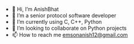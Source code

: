 - 👋 Hi, I’m AnishBhat
- 👀 I’m a senior protocol software developer
- 🌱 I’m currently using C, C++, Python
- 💞️ I’m looking to collaborate on Python projects
- 📫 How to reach me emsonanish12@gmail.com

<!---
AnishBhat23/AnishBhat23 is a ✨ special ✨ repository because its `README.md` (this file) appears on your GitHub profile.
You can click the Preview link to take a look at your changes.
--->
